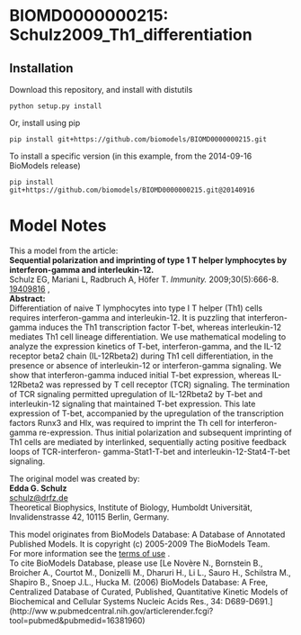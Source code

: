 # BIOMD0000000215: Schulz2009_Th1_differentiation

## Installation

Download this repository, and install with distutils

`python setup.py install`

Or, install using pip

`pip install git+https://github.com/biomodels/BIOMD0000000215.git`

To install a specific version (in this example, from the 2014-09-16 BioModels release)

`pip install git+https://github.com/biomodels/BIOMD0000000215.git@20140916`


# Model Notes


This a model from the article:  
**Sequential polarization and imprinting of type 1 T helper lymphocytes by interferon-gamma and interleukin-12.**   
Schulz EG, Mariani L, Radbruch A, Höfer T. _Immunity._ 2009;30(5):666-8.
[19409816](http://www.ncbi.nlm.nih.gov/pubmed/19409816) ,  
**Abstract:**   
Differentiation of naive T lymphocytes into type I T helper (Th1) cells
requires interferon-gamma and interleukin-12. It is puzzling that interferon-
gamma induces the Th1 transcription factor T-bet, whereas interleukin-12
mediates Th1 cell lineage differentiation. We use mathematical modeling to
analyze the expression kinetics of T-bet, interferon-gamma, and the IL-12
receptor beta2 chain (IL-12Rbeta2) during Th1 cell differentiation, in the
presence or absence of interleukin-12 or interferon-gamma signaling. We show
that interferon-gamma induced initial T-bet expression, whereas IL-12Rbeta2
was repressed by T cell receptor (TCR) signaling. The termination of TCR
signaling permitted upregulation of IL-12Rbeta2 by T-bet and interleukin-12
signaling that maintained T-bet expression. This late expression of T-bet,
accompanied by the upregulation of the transcription factors Runx3 and Hlx,
was required to imprint the Th cell for interferon-gamma re-expression. Thus
initial polarization and subsequent imprinting of Th1 cells are mediated by
interlinked, sequentially acting positive feedback loops of TCR-interferon-
gamma-Stat1-T-bet and interleukin-12-Stat4-T-bet signaling.

  
The original model was created by:  
**Edda G. Schulz**   
schulz@drfz.de  
Theoretical Biophysics, Institute of Biology, Humboldt Universität,
Invalidenstrasse 42, 10115 Berlin, Germany.  
  

This model originates from BioModels Database: A Database of Annotated
Published Models. It is copyright (c) 2005-2009 The BioModels Team.  
For more information see the [terms of
use](http://www.ebi.ac.uk/biomodels/legal.html) .  
To cite BioModels Database, please use [Le Novère N., Bornstein B., Broicher
A., Courtot M., Donizelli M., Dharuri H., Li L., Sauro H., Schilstra M.,
Shapiro B., Snoep J.L., Hucka M. (2006) BioModels Database: A Free,
Centralized Database of Curated, Published, Quantitative Kinetic Models of
Biochemical and Cellular Systems Nucleic Acids Res., 34: D689-D691.](http://ww
w.pubmedcentral.nih.gov/articlerender.fcgi?tool=pubmed&pubmedid=16381960)


